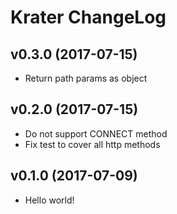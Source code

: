 # Krater ChangeLog

## v0.3.0 (2017-07-15)

 - Return path params as object

## v0.2.0 (2017-07-15)

 - Do not support CONNECT method
 - Fix test to cover all http methods

## v0.1.0 (2017-07-09)

 - Hello world!
